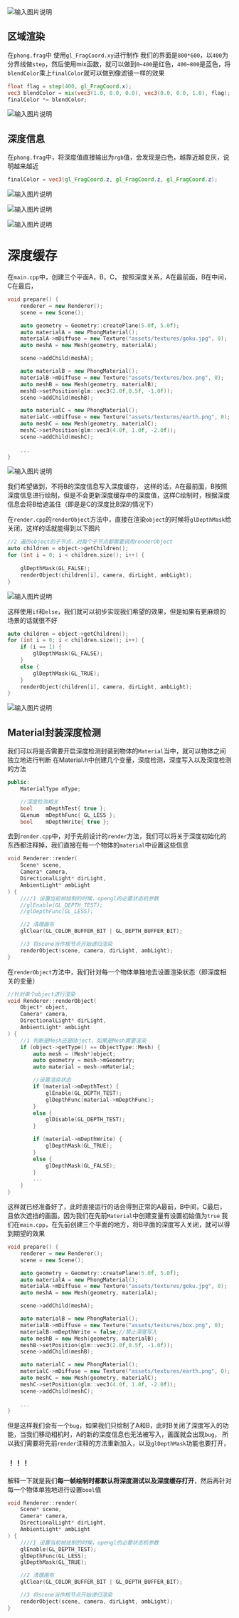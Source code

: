 
![输入图片说明](/imgs/2025-02-07/mYZFYCynhkJKZC2u.png)

## 区域渲染
在`phong.frag`中
使用`gl_FragCoord.xy`进行制作
我们的界面是`800*600`，以`400`为分界线做`step`，然后使用mix函数，就可以做到`0~400`是红色，`400~800`是蓝色，将`blendColor`乘上`finalColor`就可以做到像滤镜一样的效果
```glsl
float flag = step(400, gl_FragCoord.x);
vec3 blendColor = mix(vec3(1.0, 0.0, 0.0), vec3(0.0, 0.0, 1.0), flag);
finalColor *= blendColor;
```

![输入图片说明](/imgs/2025-02-07/feYWhxJJzh5MgNKj.png)

## 深度信息
在`phong.frag`中，将深度值直接输出为`rgb`值，会发现是白色，越靠近越变灰，说明越来越近
```glsl
finalColor = vec3(gl_FragCoord.z, gl_FragCoord.z, gl_FragCoord.z);
```
![输入图片说明](/imgs/2025-02-07/xzX9XWVoHNZK55am.png)

![输入图片说明](/imgs/2025-02-07/EkaWMb5RGmSmpcEt.png)

![输入图片说明](/imgs/2025-02-07/0sX9EIjBcaFkters.png)

# 深度缓存
在`main.cpp`中，创建三个平面A，B，C，
按照深度关系，A在最前面，B在中间，C在最后，
```cpp
void prepare() {
	renderer = new Renderer();
	scene = new Scene();

	auto geometry = Geometry::createPlane(5.0f, 5.0f);
	auto materialA = new PhongMaterial();
	materialA->mDiffuse = new Texture("assets/textures/goku.jpg", 0);
	auto meshA = new Mesh(geometry, materialA);

	scene->addChild(meshA);

	auto materialB = new PhongMaterial();
	materialB->mDiffuse = new Texture("assets/textures/box.png", 0);
	auto meshB = new Mesh(geometry, materialB);
	meshB->setPosition(glm::vec3(2.0f,0.5f, -1.0f));
	scene->addChild(meshB);

	auto materialC = new PhongMaterial();
	materialC->mDiffuse = new Texture("assets/textures/earth.png", 0);
	auto meshC = new Mesh(geometry, materialC);
	meshC->setPosition(glm::vec3(4.0f, 1.0f, -2.0f));
	scene->addChild(meshC);
	
	...
}
```

![输入图片说明](/imgs/2025-02-07/jmTRbKPmVBWo0iCH.png)

我们希望做到，不将B的深度信息写入深度缓存，
这样的话，A在最前面，B按照深度信息进行绘制，但是不会更新深度缓存中的深度值，这样C绘制时，根据深度信息会将B给遮盖住（即是是C的深度比B深的情况下）

在`render.cpp`的`renderObject`方法中，直接在渲染`object`的时候将`glDepthMask`给关闭，这样的话就能得到以下图片
```cpp
//2 遍历object的子节点，对每个子节点都需要调用renderObject
auto children = object->getChildren();
for (int i = 0; i < children.size(); i++) {
	
	glDepthMask(GL_FALSE);
	renderObject(children[i], camera, dirLight, ambLight);
}
```

![输入图片说明](/imgs/2025-02-07/yRnKTj4Lxmcw9MpW.png)

这样使用`if`和`else`，我们就可以初步实现我们希望的效果，但是如果有更麻烦的场景的话就很不好
```cpp
auto children = object->getChildren();
for (int i = 0; i < children.size(); i++) {
	if (i == 1) {
		glDepthMask(GL_FALSE);
	}
	else {
		glDepthMask(GL_TRUE);
	}
	renderObject(children[i], camera, dirLight, ambLight);
}
```

![输入图片说明](/imgs/2025-02-07/EE5zCpSI6twwLCnR.png)

## Material封装深度检测
我们可以将是否需要开启深度检测封装到物体的`Material`当中，就可以物体之间独立地进行判断
在Material.h中创建几个变量，深度检测，深度写入以及深度检测的方法
```cpp
public:
	MaterialType mType;

	//深度检测相关
	bool	mDepthTest{ true };
	GLenum	mDepthFunc{ GL_LESS };
	bool	mDepthWrite{ true };
```
去到`render.cpp`中，对于先前设计的`render`方法，我们可以将关于深度初始化的东西都注释掉，我们直接在每一个物体的`material`中设置这些信息
```cpp
void Renderer::render(
	Scene* scene, 
	Camera* camera,
	DirectionalLight* dirLight,
	AmbientLight* ambLight
) {
	////1 设置当前帧绘制的时候，opengl的必要状态机参数
	//glEnable(GL_DEPTH_TEST);
	//glDepthFunc(GL_LESS);

	//2 清理画布 
	glClear(GL_COLOR_BUFFER_BIT | GL_DEPTH_BUFFER_BIT);

	//3 将scene当作根节点开始递归渲染
	renderObject(scene, camera, dirLight, ambLight);
}
```
在`renderObject`方法中，我们针对每一个物体单独地去设置渲染状态（即深度相关的变量）
```cpp
//针对单个object进行渲染
void Renderer::renderObject(
	Object* object,
	Camera* camera,
	DirectionalLight* dirLight,
	AmbientLight* ambLight
) {
	//1 判断是Mesh还是Object，如果是Mesh需要渲染
	if (object->getType() == ObjectType::Mesh) {
		auto mesh = (Mesh*)object;
		auto geometry = mesh->mGeometry;
		auto material = mesh->mMaterial;

		//设置渲染状态
		if (material->mDepthTest) {
			glEnable(GL_DEPTH_TEST);
			glDepthFunc(material->mDepthFunc);
		}
		else {
			glDisable(GL_DEPTH_TEST);
		}

		if (material->mDepthWrite) {
			glDepthMask(GL_TRUE);
		}
		else {
			glDepthMask(GL_FALSE);
		}
		...
	}
}
```
这样就已经准备好了，此时直接运行的话会得到正常的A最前，B中间，C最后，且依次遮挡的画面。因为我们在先前`Material`中创建变量有设置初始值为`true`
我们在`main.cpp`，在先前创建三个平面的地方，将B平面的深度写入关闭，就可以得到期望的效果
```cpp
void prepare() {
	renderer = new Renderer();
	scene = new Scene();

	auto geometry = Geometry::createPlane(5.0f, 5.0f);
	auto materialA = new PhongMaterial();
	materialA->mDiffuse = new Texture("assets/textures/goku.jpg", 0);
	auto meshA = new Mesh(geometry, materialA);

	scene->addChild(meshA);

	auto materialB = new PhongMaterial();
	materialB->mDiffuse = new Texture("assets/textures/box.png", 0);
	materialB->mDepthWrite = false;//禁止深度写入
	auto meshB = new Mesh(geometry, materialB);
	meshB->setPosition(glm::vec3(2.0f,0.5f, -1.0f));
	scene->addChild(meshB);

	auto materialC = new PhongMaterial();
	materialC->mDiffuse = new Texture("assets/textures/earth.png", 0);
	auto meshC = new Mesh(geometry, materialC);
	meshC->setPosition(glm::vec3(4.0f, 1.0f, -2.0f));
	scene->addChild(meshC);
	
	...
}

```
但是这样我们会有一个`bug`，如果我们只绘制了A和B，此时B关闭了深度写入的功能，当我们移动相机时，A的新的深度信息也无法被写入，画面就会出现`bug`，
所以我们需要将先前`render`注释的方法重新加入，以及`glDepthMask`功能也要打开，
### ！！！
解释一下就是我们**每一帧绘制时都默认将深度测试以及深度缓存打开**，然后再针对每一个物体单独地进行设置`bool`值
```cpp
void Renderer::render(
	Scene* scene, 
	Camera* camera,
	DirectionalLight* dirLight,
	AmbientLight* ambLight
) {
	////1 设置当前帧绘制的时候，opengl的必要状态机参数
	glEnable(GL_DEPTH_TEST);
	glDepthFunc(GL_LESS);
	glDepthMask(GL_TRUE);

	//2 清理画布 
	glClear(GL_COLOR_BUFFER_BIT | GL_DEPTH_BUFFER_BIT);

	//3 将scene当作根节点开始递归渲染
	renderObject(scene, camera, dirLight, ambLight);
}
```
<!--stackedit_data:
eyJoaXN0b3J5IjpbMjAxMzQyOTk1LDIwNTAzNzYwNzUsLTIwOD
UzNzMxNzcsNjQ1NDIzNTU1LDg2NTYwNzcxNywyMDAzMzg4NzE1
LC0yMTg5ODA0MTgsLTE4MDk5MTg5ODMsMTEwNjAwNTA2OSwtMj
Y5MjAzMDIzLDIxNzM2NDQ2MSw1OTAyODEzOTIsLTIxMTk0Njg0
NCwtMjA4ODc0NjYxMl19
-->